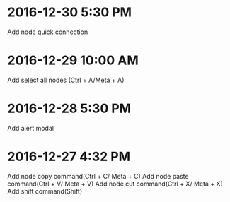 # 2016-12-30 5:30 PM
Add node quick connection

# 2016-12-29 10:00 AM
Add select all nodes (Ctrl + A/Meta + A)

# 2016-12-28 5:30 PM
Add alert modal

# 2016-12-27 4:32 PM
Add node copy command(Ctrl + C/ Meta + C)
Add node paste command(Ctrl + V/ Meta + V)
Add node cut command(Ctrl + X/ Meta + X)
Add shift command(Shift)
